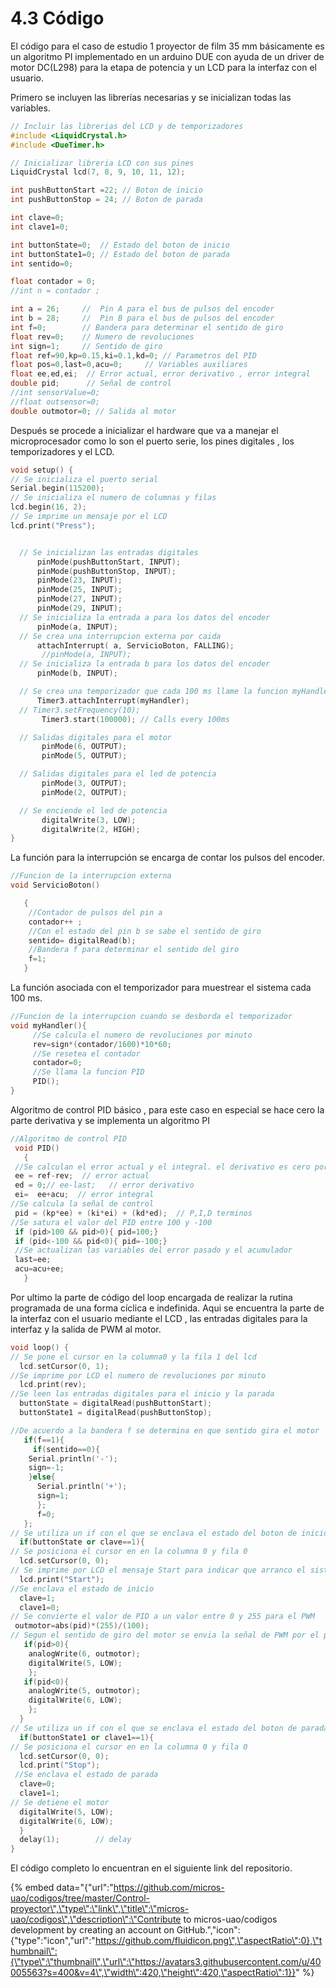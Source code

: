 # 4.3 Código

El código para el caso de estudio 1 proyector de film 35 mm básicamente es un algoritmo PI implementado en un arduino DUE con ayuda de un driver de motor DC\(L298\) para la etapa de potencia y un LCD para la interfaz con el usuario.

Primero se incluyen las librerías necesarias y se inicializan todas las variables.

```cpp
// Incluir las librerias del LCD y de temporizadores
#include <LiquidCrystal.h>
#include <DueTimer.h>

// Inicializar libreria LCD con sus pines
LiquidCrystal lcd(7, 8, 9, 10, 11, 12);

int pushButtonStart =22; // Boton de inicio
int pushButtonStop = 24; // Boton de parada

int clave=0;
int clave1=0;

int buttonState=0;  // Estado del boton de inicio
int buttonState1=0; // Estado del boton de parada
int sentido=0;

float contador = 0;  
//int n = contador ;

int a = 26;     //  Pin A para el bus de pulsos del encoder
int b = 28;     //  Pin B para el bus de pulsos del encoder
int f=0;        // Bandera para determinar el sentido de giro 
float rev=0;    // Numero de revoluciones  
int sign=1;     // Sentido de giro
float ref=90,kp=0.15,ki=0.1,kd=0; // Parametros del PID
float pos=0,last=0,acu=0;     // Variables auxiliares
float ee,ed,ei;  // Error actual, error derivativo , error integral
double pid;      // Señal de control
//int sensorValue=0;  
//float outsensor=0;
double outmotor=0; // Salida al motor
```

Después se procede a inicializar el hardware que va a manejar el microprocesador como lo son el puerto serie, los pines digitales , los temporizadores y el LCD.

```cpp
void setup() {
// Se inicializa el puerto serial
Serial.begin(115200);
// Se inicializa el numero de columnas y filas
lcd.begin(16, 2);
// Se imprime un mensaje por el LCD
lcd.print("Press");


  // Se inicializan las entradas digitales
      pinMode(pushButtonStart, INPUT);
      pinMode(pushButtonStop, INPUT);
      pinMode(23, INPUT);
      pinMode(25, INPUT);
      pinMode(27, INPUT);
      pinMode(29, INPUT);
  // Se inicializa la entrada a para los datos del encoder    
      pinMode(a, INPUT);
  // Se crea una interrupcion externa por caida
      attachInterrupt( a, ServicioBoton, FALLING);
       //pinMode(a, INPUT);
  // Se inicializa la entrada b para los datos del encoder     
      pinMode(b, INPUT);

  // Se crea una temporizador que cada 100 ms llame la funcion myHandler   
      Timer3.attachInterrupt(myHandler);
  // Timer3.setFrequency(10);
       Timer3.start(100000); // Calls every 100ms

  // Salidas digitales para el motor
       pinMode(6, OUTPUT);
       pinMode(5, OUTPUT);

  // Salidas digitales para el led de potencia
       pinMode(3, OUTPUT);
       pinMode(2, OUTPUT);

  // Se enciende el led de potencia
       digitalWrite(3, LOW);
       digitalWrite(2, HIGH);   
}
```

La función para la interrupción se encarga de contar los pulsos del encoder.

```cpp
//Funcion de la interrupcion externa
void ServicioBoton() 

   { 
    //Contador de pulsos del pin a
    contador++ ;
    //Con el estado del pin b se sabe el sentido de giro
    sentido= digitalRead(b);
    //Bandera f para determinar el sentido del giro
    f=1;
   }
```

La función asociada con el temporizador para muestrear el sistema cada 100 ms.

```cpp
//Funcion de la interrupcion cuando se desborda el temporizador
void myHandler(){
     //Se calcula el numero de revoluciones por minuto
     rev=sign*(contador/1600)*10*60;
     //Se resetea el contador   
     contador=0;
     //Se llama la funcion PID
     PID();
}
```

Algoritmo de control PID básico , para este caso en especial se hace cero la parte derivativa y se implementa un algoritmo PI

```cpp
//Algoritmo de control PID
 void PID()
   {  
 //Se calculan el error actual y el integral. el derivativo es cero porque se esta usando una algoritmo PI
 ee = ref-rev;  // error actual
 ed = 0;// ee-last;   // error derivativo
 ei=  ee+acu;  // error integral
//Se calcula la señal de control
 pid = (kp*ee) + (ki*ei) + (kd*ed);  // P,I,D terminos
//Se satura el valor del PID entre 100 y -100
 if (pid>100 && pid>0){ pid=100;}
 if (pid<-100 && pid<0){ pid=-100;}
 //Se actualizan las variables del error pasado y el acumulador
 last=ee;
 acu=acu+ee;
   }
```

Por ultimo la parte de código del loop encargada de realizar la rutina programada de una forma cíclica e indefinida. Aqui se encuentra la parte de la interfaz con el usuario mediante el LCD , las entradas digitales para la interfaz y la salida de PWM al motor.

```cpp
void loop() {
// Se pone el cursor en la columna0 y la fila 1 del lcd  
  lcd.setCursor(0, 1);
//Se imprime por LCD el numero de revoluciones por minuto  
  lcd.print(rev);
//Se leen las entradas digitales para el inicio y la parada
  buttonState = digitalRead(pushButtonStart);
  buttonState1 = digitalRead(pushButtonStop);

//De acuerdo a la bandera f se determina en que sentido gira el motor
   if(f==1){
     if(sentido==0){
    Serial.println('-');
    sign=-1;
    }else{
      Serial.println('+');
      sign=1;
      };
      f=0;
   };
// Se utiliza un if con el que se enclava el estado del boton de inicio cuando este es oprimido una vez
  if(buttonState or clave==1){
// Se posiciona el cursor en en la columna 0 y fila 0
  lcd.setCursor(0, 0);
// Se imprime por LCD el mensaje Start para indicar que arranco el sistema  
  lcd.print("Start");
//Se enclava el estado de inicio    
  clave=1;
  clave1=0;  
// Se convierte el valor de PID a un valor entre 0 y 255 para el PWM  
 outmotor=abs(pid)*(255)/(100); 
// Segun el sentido de giro del motor se envia la señal de PWM por el pin 6 o el pin 5     
   if(pid>0){
    analogWrite(6, outmotor);
    digitalWrite(5, LOW);
    };
   if(pid<0){
    analogWrite(5, outmotor);
    digitalWrite(6, LOW);
    };
  }
// Se utiliza un if con el que se enclava el estado del boton de parada cuando este es oprimido una vez
  if(buttonState1 or clave1==1){
// Se posiciona el cursor en en la columna 0 y fila 0
  lcd.setCursor(0, 0);
  lcd.print("Stop");
 //Se enclava el estado de parada    
  clave=0;
  clave1=1; 
// Se detiene el motor 
  digitalWrite(5, LOW);
  digitalWrite(6, LOW);
  }
  delay(1);        // delay
}
```

El código completo lo encuentran en el siguiente link del repositorio.

{% embed data="{\"url\":\"https://github.com/micros-uao/codigos/tree/master/Control-proyector\",\"type\":\"link\",\"title\":\"micros-uao/codigos\",\"description\":\"Contribute to micros-uao/codigos development by creating an account on GitHub.\",\"icon\":{\"type\":\"icon\",\"url\":\"https://github.com/fluidicon.png\",\"aspectRatio\":0},\"thumbnail\":{\"type\":\"thumbnail\",\"url\":\"https://avatars3.githubusercontent.com/u/40005563?s=400&v=4\",\"width\":420,\"height\":420,\"aspectRatio\":1}}" %}

